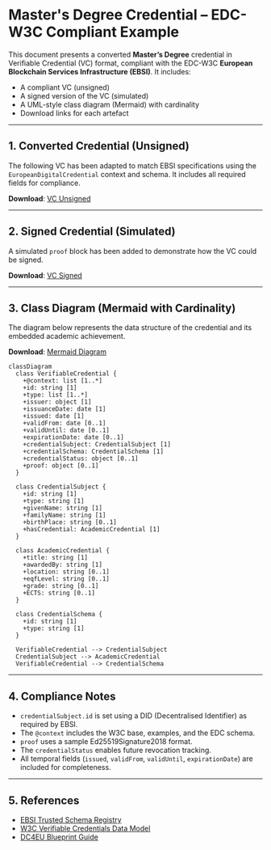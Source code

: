 
# Master's Degree Credential – EDC-W3C Compliant Example

This document presents a converted **Master’s Degree** credential in Verifiable Credential (VC) format, compliant with the EDC-W3C **European Blockchain Services Infrastructure (EBSI)**. It includes:

- A compliant VC (unsigned)
- A signed version of the VC (simulated)
- A UML-style class diagram (Mermaid) with cardinality
- Download links for each artefact

---

## 1. Converted Credential (Unsigned)

The following VC has been adapted to match EBSI specifications using the `EuropeanDigitalCredential` context and schema. It includes all required fields for compliance.

**Download**: [VC Unsigned](./MasterDegree-EBSI-VC-unsigned.json)

---

## 2. Signed Credential (Simulated)

A simulated `proof` block has been added to demonstrate how the VC could be signed.

**Download**: [VC Signed](./MasterDegree-EBSI-VC-signed.json)

---

## 3. Class Diagram (Mermaid with Cardinality)

The diagram below represents the data structure of the credential and its embedded academic achievement.

**Download**: [Mermaid Diagram](./MasterDegree-mermaid-diagram.md)


```mermaid
classDiagram
  class VerifiableCredential {
    +@context: list [1..*]
    +id: string [1]
    +type: list [1..*]
    +issuer: object [1]
    +issuanceDate: date [1]
    +issued: date [1]
    +validFrom: date [0..1]
    +validUntil: date [0..1]
    +expirationDate: date [0..1]
    +credentialSubject: CredentialSubject [1]
    +credentialSchema: CredentialSchema [1]
    +credentialStatus: object [0..1]
    +proof: object [0..1]
  }

  class CredentialSubject {
    +id: string [1]
    +type: string [1]
    +givenName: string [1]
    +familyName: string [1]
    +birthPlace: string [0..1]
    +hasCredential: AcademicCredential [1]
  }

  class AcademicCredential {
    +title: string [1]
    +awardedBy: string [1]
    +location: string [0..1]
    +eqfLevel: string [0..1]
    +grade: string [0..1]
    +ECTS: string [0..1]
  }

  class CredentialSchema {
    +id: string [1]
    +type: string [1]
  }

  VerifiableCredential --> CredentialSubject
  CredentialSubject --> AcademicCredential
  VerifiableCredential --> CredentialSchema
```


---

## 4. Compliance Notes

- `credentialSubject.id` is set using a DID (Decentralised Identifier) as required by EBSI.
- The `@context` includes the W3C base, examples, and the EDC schema.
- `proof` uses a sample Ed25519Signature2018 format.
- The `credentialStatus` enables future revocation tracking.
- All temporal fields (`issued`, `validFrom`, `validUntil`, `expirationDate`) are included for completeness.

---

## 5. References

- [EBSI Trusted Schema Registry](https://api-pilot.ebsi.eu/trusted-schemas-registry/)
- [W3C Verifiable Credentials Data Model](https://www.w3.org/TR/vc-data-model/)
- [DC4EU Blueprint Guide](https://www.dc4eu.eu/)

